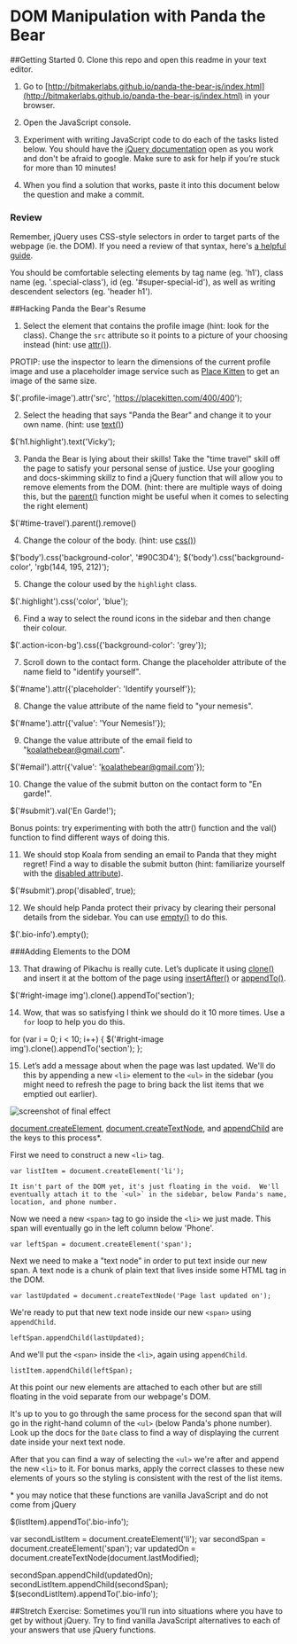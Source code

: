 # DOM Manipulation with Panda the Bear
##Getting Started
0. Clone this repo and open this readme in your text editor.

1. Go to [http://bitmakerlabs.github.io/panda-the-bear-js/index.html](http://bitmakerlabs.github.io/panda-the-bear-js/index.html) in your browser.

2. Open the JavaScript console.

3. Experiment with writing JavaScript code to do each of the tasks listed below.  You should have the [jQuery documentation](http://jquery.com/) open as you work and don't be afraid to google.  Make sure to ask for help if you’re stuck for more than 10 minutes!  

4. When you find a solution that works, paste it into this document below the question and make a commit.


### Review
Remember, jQuery uses CSS-style selectors in order to target parts of the webpage (ie. the DOM).  If you need a review of that syntax, here's [a helpful guide](https://developer.mozilla.org/en/docs/Web/Guide/CSS/Getting_started/Selectors).

You should be comfortable selecting elements by tag name (eg. 'h1'), class name (eg. '.special-class'), id (eg. '#super-special-id'), as well as writing descendent selectors (eg. 'header h1').

##Hacking Panda the Bear's Resume

1. Select the element that contains the profile image (hint: look for the class).  Change the `src` attribute so it points to a picture of your choosing instead (hint: use [attr()](http://api.jquery.com/attr/)).

  PROTIP: use the inspector to learn the dimensions of the current profile image and use a placeholder image service such as [Place Kitten](https://placekitten.com/) to get an image of the same size.

<!-- Solution -->

$('.profile-image').attr('src', 'https://placekitten.com/400/400');

2. Select the heading that says "Panda the Bear" and change it to your own name. (hint: use [text()](http://api.jquery.com/text/))

$('h1.highlight').text('Vicky');

3. Panda the Bear is lying about their skills!  Take the "time travel" skill off the page to satisfy your personal sense of justice.  Use your googling and docs-skimming skillz to find a jQuery function that will allow you to remove elements from the DOM.  (hint: there are multiple ways of doing this, but the [parent()](http://api.jquery.com/parent/) function might be useful when it comes to selecting the right element)

<!-- Solution -->

$('#time-travel').parent().remove()

4. Change the colour of the body. (hint: use [css()](http://api.jquery.com/css/))

<!-- Solution -->

$('body').css('background-color', '#90C3D4');
$('body').css('background-color', 'rgb(144, 195, 212)');


5. Change the colour used by the `highlight` class.

<!-- Solution -->

$('.highlight').css('color', 'blue');

6. Find a way to select the round icons in the sidebar and then change their colour.

<!-- Solution -->

$('.action-icon-bg').css({'background-color': 'grey'});

7. Scroll down to the contact form.  Change the placeholder attribute of the name field to "identify yourself".

<!-- Solution -->

$('#name').attr({'placeholder': 'Identify yourself'});

8. Change the value attribute of the name field to "your nemesis".

<!-- Solution -->

$('#name').attr({'value': 'Your Nemesis!'});

9. Change the value attribute of the email field to "koalathebear@gmail.com".

<!-- Solution -->


$('#email').attr({'value': 'koalathebear@gmail.com'});

10. Change the value of the submit button on the contact form to "En garde!".

$('#submit').val('En Garde!');

  Bonus points: try experimenting with both the attr() function and the val() function to find different ways of doing this.

11. We should stop Koala from sending an email to Panda that they might regret!  Find a way to disable the submit button (hint: familiarize yourself with the [disabled attribute](http://www.w3schools.com/tags/att_input_disabled.asp)).

<!-- Solution -->

$('#submit').prop('disabled', true);


12. We should help Panda protect their privacy by clearing their personal details from the sidebar.  You can use [empty()](https://api.jquery.com/empty/) to do this.

$('.bio-info').empty();

###Adding Elements to the DOM

13. That drawing of Pikachu is really cute.  Let’s duplicate it using [clone()](https://api.jquery.com/clone/) and insert it at the bottom of the page using [insertAfter()](http://api.jquery.com/insertafter/) or [appendTo()](http://api.jquery.com/appendto/).

<!-- Solution -->

$('#right-image img').clone().appendTo('section');


14. Wow, that was so satisfying I think we should do it 10 more times.  Use a `for` loop to help you do this.

<!-- Solution -->

for (var i = 0; i < 10; i++) {
  $('#right-image img').clone().appendTo('section');
};


15. Let’s add a message about when the page was last updated.  We'll do this by appending a new `<li>` element to the `<ul>` in the sidebar (you might need to refresh the page to bring back the list items that we emptied out earlier).  

  ![screenshot of final effect](panda-last-updated.png)

  [document.createElement](https://developer.mozilla.org/en-US/docs/Web/API/Document/createElement), [document.createTextNode](https://developer.mozilla.org/en-US/docs/Web/API/Document/createTextNode), and [appendChild](https://developer.mozilla.org/en-US/docs/Web/API/Node/appendChild) are the keys to this process\*.

  First we need to construct a new `<li>` tag.

  `var listItem = document.createElement('li');`

    It isn't part of the DOM yet, it's just floating in the void.  We'll eventually attach it to the `<ul>` in the sidebar, below Panda's name, location, and phone number.

   Now we need a new `<span>` tag to go inside the `<li>` we just made.  This span will eventually go in the left column below 'Phone'.

  `var leftSpan = document.createElement('span');`

  Next we need to make a "text node" in order to put text inside our new span.  A text node is a chunk of plain text that lives inside some HTML tag in the DOM.

  `var lastUpdated = document.createTextNode('Page last updated on');`

  We're ready to put that new text node inside our new `<span>` using `appendChild`.

  `leftSpan.appendChild(lastUpdated);`

  And we'll put the `<span>` inside the `<li>`, again using `appendChild`.

  `listItem.appendChild(leftSpan);`

  At this point our new elements are attached to each other but are still floating in the void separate from our webpage's DOM.

  It's up to you to go through the same process for the second span that will go in the right-hand column of the `<ul>` (below Panda's phone number).  Look up the docs for the `Date` class to find a way of displaying the current date inside your next text node.

  After that you can find a way of selecting the `<ul>` we're after and append the new `<li>` to it.  For bonus marks, apply the correct classes to these new elements of yours so the styling is consistent with the rest of the list items.


\* you may notice that these functions are vanilla JavaScript and do not come from jQuery

<!-- Solution -->

$(listItem).appendTo('.bio-info');
<!-- Adds "Page last updated on" column -->

var secondListItem = document.createElement('li');
var secondSpan = document.createElement('span');
var updatedOn = document.createTextNode(document.lastModified);
<!-- Setting up second list element to add to ul -->

secondSpan.appendChild(updatedOn);
secondListItem.appendChild(secondSpan);
$(secondListItem).appendTo('.bio-info');
<!-- Added to bio-info ul -->



##Stretch Exercise:
Sometimes you'll run into situations where you have to get by without jQuery.  Try to find vanilla JavaScript alternatives to each of your answers that use jQuery functions.
